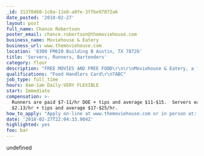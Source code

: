 ```yaml
---
_id: 31370460-1c0a-11e8-a0fe-3ffbe97072a6
date_posted: '2018-02-27'
layout: post
full_name: Chance Robertson
poster_email: chance.robertson@themoviehouse.com
business_name: Moviehouse & Eatery
business_url: www.themoviehouse.com
location: '8300 FM620 Building B Austin, TX 78726'
title: 'Servers, Runners, Bartenders'
category: floor
description: "FREE MOVIES AND FREE FOOD\r\n\r\nMoviehouse & Eatery, a full service dine-in theater, is now hiring full-time and part-time Food Runners, Servers, and Bartenders at our Austin location. We are looking for hard working individuals who want a career opportunity in a fast-growing dine-in theater company to join our team. We offer great pay, full benefits potential including medical, dental & vision, flexible hours, an awesome work environment and free movies.\r\n\r\nWe are opening a new location in southwest Austin in May. Get trained today.\r\n\r\nGet started today and apply online \r\nhttps://themoviehouse.companycareersite.com\r\n\r\nor\r\n\r\nApply in Person at \r\n8300 N FM 620, BLDG B\r\nAustin, TX 78726"
qualifications: "Food Handlers Card\r\nTABC"
job_type: full_time
hours: 8am-1am Daily-VERY FLEXIBLE
start: Immediate
compensation: >-
  Runners are paid $7-11/hr DOE + tips and average $11-$15.  Servers earn
  $2.13/hr + tips and average $17-$25/hr.
how_to_apply: "Apply on-line at www.themoviehouse.com or in person at: \r\n\r\n8300 FM620 Building B\r\nAustin, TX 78726"
date: '2018-02-27T22:04:33.904Z'
highlighted: yes
foo: bar
---
```

undefined
